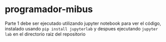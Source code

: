 # programador-mibus

Parte 1 debe ser ejecutado utilizando jupyter notebook para ver el código, instalado usando `pip install jupyterlab` y despues ejecutando `jupyter lab` en el directorio raiz del repositorio
